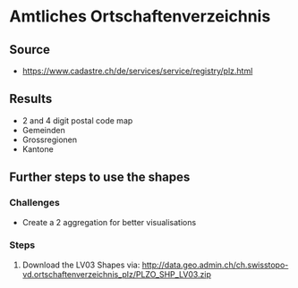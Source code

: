 # Amtliches Ortschaftenverzeichnis

## Source

* https://www.cadastre.ch/de/services/service/registry/plz.html

## Results

* 2 and 4 digit postal code map
* Gemeinden
* Grossregionen
* Kantone

## Further steps to use the shapes

### Challenges

* Create a 2 aggregation for better visualisations

### Steps

1. Download the LV03 Shapes via: http://data.geo.admin.ch/ch.swisstopo-vd.ortschaftenverzeichnis_plz/PLZO_SHP_LV03.zip
